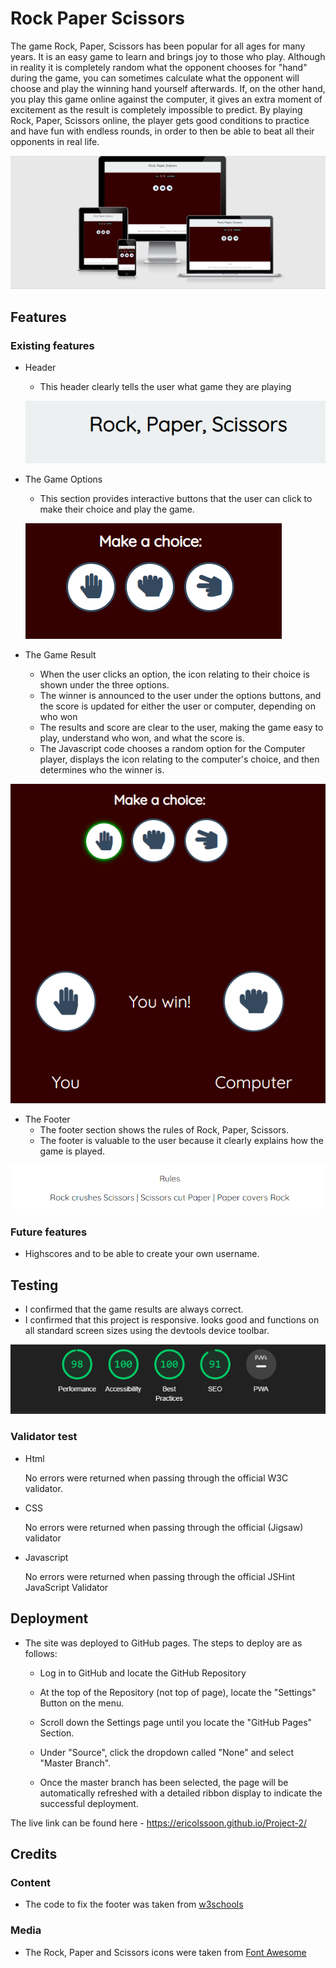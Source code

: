 # Rock Paper Scissors

The game Rock, Paper, Scissors has been popular for all ages for many years. It is an easy game to learn and brings joy to those who play. Although in reality it is completely random what the opponent chooses for "hand" during the game, you can sometimes calculate what the opponent will choose and play the winning hand yourself afterwards. If, on the other hand, you play this game online against the computer, it gives an extra moment of excitement as the result is completely impossible to predict.
By playing Rock, Paper, Scissors online, the player gets good conditions to practice and have fun with endless rounds, in order to then be able to beat all their opponents in real life.


![Different devices](assets/images/Responsive..png)


## Features 

### Existing features

- Header
   - This header clearly tells the user what game they are playing 

   ![Header](assets/images/Header.png)

-  The Game Options
   - This section provides interactive buttons that the user can click to make their choice and play the game.
   
   ![Game options](assets/images/Game_options.png)

- The Game Result
   - When the user clicks an option, the icon relating to their choice is shown under the three options.
   - The winner is announced to the user under the options buttons, and the score is updated for either the user or computer, depending on who won
   - The results and score are clear to the user, making the game easy to play, understand who won, and what the score is.
   - The Javascript code chooses a random option for the Computer player, displays the icon relating to the computer's choice, and then determines who the winner is.

![Game result](assets/images/Result.png)

- The Footer
   - The footer section shows the rules of Rock, Paper, Scissors.
   - The footer is valuable to the user because it clearly explains how the game is played.

![Footer](assets/images/Footer.png)

### Future features
- Highscores and to be able to create your own username.

## Testing
- I confirmed that the game results are always correct.
- I confirmed that this project is responsive. looks good and functions on all standard screen sizes using the devtools device toolbar.

![Lighthouse](assets/images/Lighthouse.png)

### Validator test

<ul>
<li>Html </li>
<p>No errors were returned when passing through the official W3C validator.</p>
</ul>
<ul>
<li>CSS</li>
<p> No errors were returned when passing through the official (Jigsaw) validator</p>
</ul>
<ul>
<li>Javascript</li>
<p>No errors were returned when passing through the official JSHint JavaScript Validator</p>
</ul>

## Deployment
- The site was deployed to GitHub pages. The steps to deploy are as follows: 
    
    - Log in to GitHub and locate the GitHub Repository
    
    - At the top of the Repository (not top of page), locate the "Settings" Button on the menu.

    - Scroll down the Settings page until you locate the "GitHub Pages" Section.

    - Under "Source", click the dropdown called "None" and select "Master Branch".

    - Once the master branch has been selected, the page will be automatically refreshed with a detailed ribbon display to indicate the successful deployment. 

The live link can be found here - https://ericolssoon.github.io/Project-2/

## Credits

### Content
- The code to fix the footer was taken from [w3schools](https://www.w3schools.com)

### Media
- The Rock, Paper and Scissors icons were taken from [Font Awesome](https://fontawesome.com/)